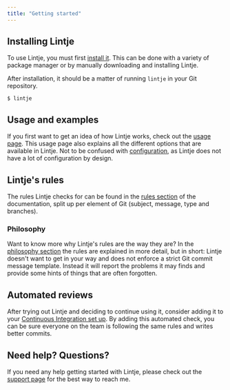 ```yaml
---
title: "Getting started"
---
```


## Installing Lintje

To use Lintje, you must first [install it](/docs/installation). This can be done with a variety of package manager or by manually downloading and installing Lintje.

After installation, it should be a matter of running `lintje` in your Git repository.

```
$ lintje
```

## Usage and examples

If you first want to get an idea of how Lintje works, check out the [usage page](/docs/usage). This usage page also explains all the different options that are available in Lintje. Not to be confused with [configuration](/docs/configuration), as Lintje does not have a lot of configuration by design.

## Lintje's rules

The rules Lintje checks for can be found in the [rules section](/docs/rules) of the documentation, split up per element of Git (subject, message, type and branches).

### Philosophy

Want to know more why Lintje's rules are the way they are? In the [philosophy section](/docs/philosophy) the rules are explained in more detail, but in short: Lintje doesn't want to get in your way and does not enforce a strict Git commit message template. Instead it will report the problems it may finds and provide some hints of things that are often forgotten.

## Automated reviews

After trying out Lintje and deciding to continue using it, consider adding it to your [Continuous Integration set up](/docs/automated-review). By adding this automated check, you can be sure everyone on the team is following the same rules and writes better commits.

## Need help? Questions?

If you need any help getting started with Lintje, please check out the [support page](/docs/support) for the best way to reach me.
